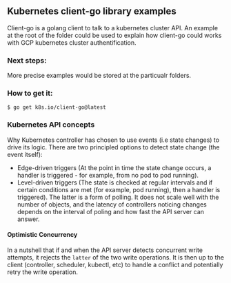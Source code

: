 ## Kubernetes client-go library examples
Client-go is a golang client to talk to a kubernetes cluster API. An example at the root of the folder could be used to explain how client-go could works with GCP kubernetes cluster authentification.
### Next steps:
More precise examples would be stored at the particualr folders. 
### How to get it:
```
$ go get k8s.io/client-go@latest
```
### Kubernetes API concepts
Why Kubernetes controller has chosen to use events (i.e state changes) to drive its logic. There are two principled options to detect state change (the event itself):
* Edge-driven triggers (At the point in time the state change occurs, a handler is triggered - for example, from no pod to pod running).
* Level-driven triggers (The state is checked at regular intervals and if certain conditions are met (for example, pod running), then a handler is triggered).
The latter is a form of polling. It does not scale well with the number of objects, and the latency of controllers noticing changes depends on the interval of poling and how fast the API server can answer.
#### Optimistic Concurrency
In a nutshell that if and when the API server detects concurrent write attempts, it rejects the `latter` of the two write operations. It is then up to the client (controller, scheduler, kubectl, etc) to handle a conflict and potentially retry the write operation.

